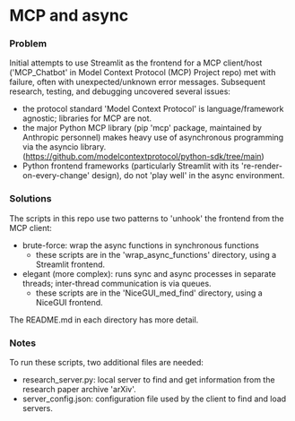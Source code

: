 # MCP and async #

### Problem ###
 Initial attempts to use Streamlit as the frontend for a MCP client/host ('MCP_Chatbot' in Model Context Protocol (MCP) Project repo) met with failure, often with unexpected/unknown error messages. Subsequent research, testing, and debugging uncovered several issues:
- the protocol standard 'Model Context Protocol' is language/framework agnostic; libraries for MCP are not.
- the major Python MCP library (pip 'mcp' package, maintained by Anthropic personnel) makes heavy use of asynchronous programming via the asyncio library. (https://github.com/modelcontextprotocol/python-sdk/tree/main)
- Python frontend frameworks (particularly Streamlit with its 're-render-on-every-change' design), do not 'play well' in the async environment.

### Solutions ###
The scripts in this repo use two patterns to 'unhook' the frontend from the MCP client:
- brute-force: wrap the async functions in synchronous functions
  - these scripts are in the 'wrap_async_functions' directory, using a Streamlit frontend.
- elegant (more complex): runs sync and async processes in separate threads; inter-thread communication is via queues.
  - these scripts are in the 'NiceGUI_med_find' directory, using a NiceGUI frontend.  

The README.md in each directory has more detail. 

### Notes ###
To run these scripts, two additional files are needed:
- research_server.py: local server to find and get information from the research paper archive 'arXiv'.
- server_config.json: configuration file used by the client to find and load servers.



